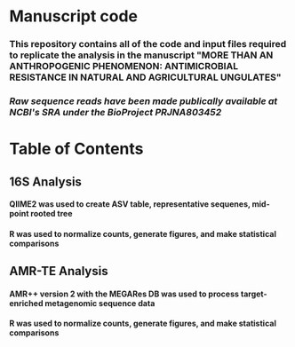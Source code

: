 # Manuscript code

### This repository contains all of the code and input files required to replicate the analysis in the manuscript "MORE THAN AN ANTHROPOGENIC PHENOMENON: ANTIMICROBIAL RESISTANCE IN NATURAL AND AGRICULTURAL UNGULATES"



### *Raw sequence reads have been made publically available at NCBI's SRA under the BioProject PRJNA803452*


# Table of Contents
## 16S Analysis
#### QIIME2 was used to create ASV table, representative sequenes, mid-point rooted tree
#### R was used to normalize counts, generate figures, and make statistical comparisons

## AMR-TE Analysis
#### AMR++ version 2 with the MEGARes DB was used to process target-enriched metagenomic sequence data
#### R was used to normalize counts, generate figures, and make statistical comparisons
